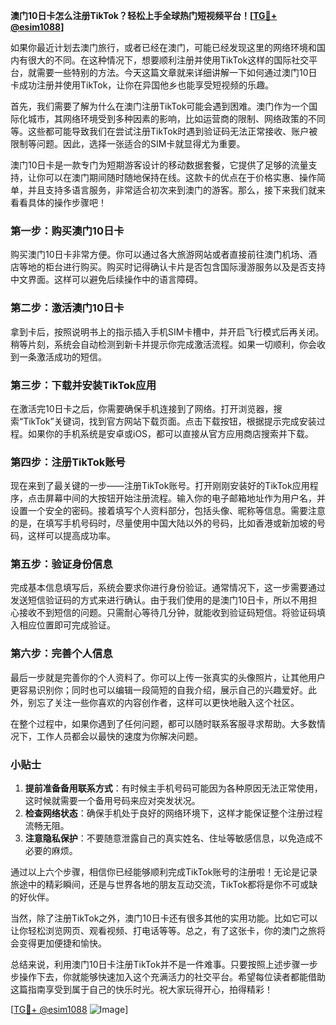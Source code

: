 **澳门10日卡怎么注册TikTok？轻松上手全球热门短视频平台！[[TG💪+ @esim1088](https://t.me/s/esim1088)]**

如果你最近计划去澳门旅行，或者已经在澳门，可能已经发现这里的网络环境和国内有很大的不同。在这种情况下，想要顺利注册并使用TikTok这样的国际社交平台，就需要一些特别的方法。今天这篇文章就来详细讲解一下如何通过澳门10日卡成功注册并使用TikTok，让你在异国他乡也能享受短视频的乐趣。

首先，我们需要了解为什么在澳门注册TikTok可能会遇到困难。澳门作为一个国际化城市，其网络环境受到多种因素的影响，比如运营商的限制、网络政策的不同等。这些都可能导致我们在尝试注册TikTok时遇到验证码无法正常接收、账户被限制等问题。因此，选择一张适合的SIM卡就显得尤为重要。

澳门10日卡是一款专门为短期游客设计的移动数据套餐，它提供了足够的流量支持，让你可以在澳门期间随时随地保持在线。这款卡的优点在于价格实惠、操作简单，并且支持多语言服务，非常适合初次来到澳门的游客。那么，接下来我们就来看看具体的操作步骤吧！

### 第一步：购买澳门10日卡

购买澳门10日卡非常方便。你可以通过各大旅游网站或者直接前往澳门机场、酒店等地的柜台进行购买。购买时记得确认卡片是否包含国际漫游服务以及是否支持中文界面。这样可以避免后续操作中的语言障碍。

### 第二步：激活澳门10日卡

拿到卡后，按照说明书上的指示插入手机SIM卡槽中，并开启飞行模式后再关闭。稍等片刻，系统会自动检测到新卡并提示你完成激活流程。如果一切顺利，你会收到一条激活成功的短信。

### 第三步：下载并安装TikTok应用

在激活完10日卡之后，你需要确保手机连接到了网络。打开浏览器，搜索“TikTok”关键词，找到官方网站下载页面。点击下载按钮，根据提示完成安装过程。如果你的手机系统是安卓或iOS，都可以直接从官方应用商店搜索并下载。

### 第四步：注册TikTok账号

现在来到了最关键的一步——注册TikTok账号。打开刚刚安装好的TikTok应用程序，点击屏幕中间的大按钮开始注册流程。输入你的电子邮箱地址作为用户名，并设置一个安全的密码。接着填写个人资料部分，包括头像、昵称等信息。需要注意的是，在填写手机号码时，尽量使用中国大陆以外的号码，比如香港或新加坡的号码，这样可以提高成功率。

### 第五步：验证身份信息

完成基本信息填写后，系统会要求你进行身份验证。通常情况下，这一步需要通过发送短信验证码的方式来进行确认。由于我们使用的是澳门10日卡，所以不用担心接收不到短信的问题。只需耐心等待几分钟，就能收到验证码短信。将验证码填入相应位置即可完成验证。

### 第六步：完善个人信息

最后一步就是完善你的个人资料了。你可以上传一张真实的头像照片，让其他用户更容易识别你；同时也可以编辑一段简短的自我介绍，展示自己的兴趣爱好。此外，别忘了关注一些你喜欢的内容创作者，这样可以更快地融入这个社区。

在整个过程中，如果你遇到了任何问题，都可以随时联系客服寻求帮助。大多数情况下，工作人员都会以最快的速度为你解决问题。

### 小贴士

1. **提前准备备用联系方式**：有时候主手机号码可能因为各种原因无法正常使用，这时候就需要一个备用号码来应对突发状况。
2. **检查网络状态**：确保手机处于良好的网络环境下，这样才能保证整个注册过程流畅无阻。
3. **注意隐私保护**：不要随意泄露自己的真实姓名、住址等敏感信息，以免造成不必要的麻烦。

通过以上六个步骤，相信你已经能够顺利完成TikTok账号的注册啦！无论是记录旅途中的精彩瞬间，还是与世界各地的朋友互动交流，TikTok都将是你不可或缺的好伙伴。

当然，除了注册TikTok之外，澳门10日卡还有很多其他的实用功能。比如它可以让你轻松浏览网页、观看视频、打电话等等。总之，有了这张卡，你的澳门之旅将会变得更加便捷和愉快。

总结来说，利用澳门10日卡注册TikTok并不是一件难事。只要按照上述步骤一步步操作下去，你就能够快速加入这个充满活力的社交平台。希望每位读者都能借助这篇指南享受到属于自己的快乐时光。祝大家玩得开心，拍得精彩！

[[TG💪+ @esim1088](https://t.me/s/esim1088) ![Image](https://i.postimg.cc/4NQfJmqS/Snipaste-2025-05-13-00-14-12.png)]